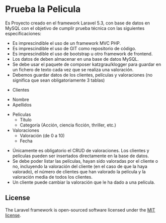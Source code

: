 # Prueba la Pelicula

Es Proyecto creado en el framework Laravel 5.3, con base de datos en MySQL con el objetivo de cumplir prueba técnica con las siguientes especificaciones:

- Es imprescindible el uso de un framework MVC PHP.
- Es imprescindible el uso de GIT como repositorio de código.
- Es imprescindible el uso de bootstrap u otro framework de frontend.
- Los datos de deben almacenar en una base de datos MySQL.
- Se debe usar el paquete de composer katzgrau/klogger para guardar en un fichero
de texto cada vez que se realiza una valoración.
- Debemos guardar datos de los clientes, películas y valoraciones (no significa que
sean obligatoriamente 3 tablas)

* Clientes
 - Nombre
 - Apellidos
* Películas
   - Título
   - Categoría (Acción, ciencia ficción, thriller, etc.)
* Valoraciones
   - Valoración (de 0 a 10)
   - Fecha

- Únicamente es obligatorio el CRUD de valoraciones. Los clientes y películas pueden
ser insertados directamente en la base de datos.
- Se debe poder listar las películas, hayan sido valoradas por el cliente o no,
incluyendo la valoración del cliente (en el caso de que la haya valorado), el número
de clientes que han valorado la película y la valoración media de todos los clientes.
- Un cliente puede cambiar la valoración que le ha dado a una película.


## License

The Laravel framework is open-sourced software licensed under the [MIT license](http://opensource.org/licenses/MIT).
